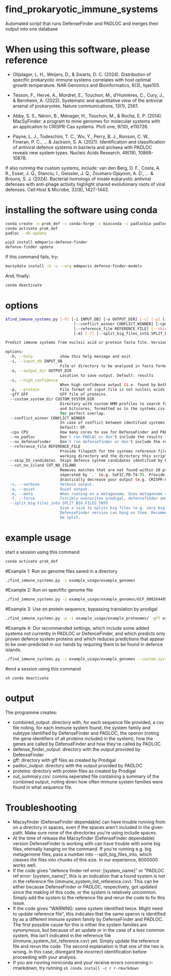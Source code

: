 # find_prokaryotic_immune_systems
Automated script that runs DefenseFinder and PADLOC and merges their output into one database

# When using this software, please reference
- Olijslager, L. H., Weijers, D., & Swarts, D. C. (2024). Distribution of specific prokaryotic immune systems correlates with host optimal growth temperature. NAR Genomics and Bioinformatics, 6(3), lqae105.

- Tesson, F., Hervé, A., Mordret, E., Touchon, M., d’Humières, C., Cury, J., & Bernheim, A. (2022). Systematic and quantitative view of the antiviral arsenal of prokaryotes. Nature communications, 13(1), 2561.

- Abby, S. S., Néron, B., Ménager, H., Touchon, M., & Rocha, E. P. (2014). MacSyFinder: a program to mine genomes for molecular systems with an application to CRISPR-Cas systems. PloS one, 9(10), e110726.

- Payne, L. J., Todeschini, T. C., Wu, Y., Perry, B. J., Ronson, C. W., Fineran, P. C., ... & Jackson, S. A. (2021). Identification and classification of antiviral defence systems in bacteria and archaea with PADLOC reveals new system types. Nucleic Acids Research, 49(19), 10868-10878.

If also running the custom systems, include:
van den Berg, D. F., Costa, A. R., Esser, J. Q., Stanciu, I., Geissler, J. Q., Zoumaro-Djayoon, A. D., ... & Brouns, S. J. (2024). Bacterial homologs of innate eukaryotic antiviral defenses with anti-phage activity highlight shared evolutionary roots of viral defenses. Cell Host & Microbe, 32(8), 1427-1443.

# installing the software using conda
```sh
conda create -n prok_def -c conda-forge -c bioconda -c padlocbio padloc
conda activate prok_def
padloc --db-update

pip3 install mdmparis-defense-finder
defense-finder update
```

If this command fails, try:
```sh
macsydata install -U -u --org mdmparis defense-finder-models
```
And, finally:
```sh
conda deactivate
```

# options
```sh
$find_immune_systems.py [-h] [-i INPUT_DB] [-o OUTPUT_DIR] [-c] [-p] [-gff GFF] [--custom_system_dir CUSTOM_SYSTEM_DIR]     
                              [--conflict_winner CONFLICT_WINNER] [-cpu CPU] [--no_padloc] [--no_defensefinder]                   
                              [--reference_file REFERENCE_FILE] [--skip_DS_candidates] [--cut_no_island CUT_NO_ISLAND] [-v] [-q]  
                              [-m] [-f] [--split_big_files_into SPLIT_BIG_FILES_INTO] 

Predict immune systems from nucleic acid or protein fasta file. Version 0.3.0.

options:
  -h, --help            show this help message and exit
  -i, --input_db INPUT_DB
                        File or directory to be analysed in fasta format.
  -o, --output_dir OUTPUT_DIR
                        Location to save output. Default: results
  -c, --high_confidence
                        When high confidence output (i.e. found by both PADLOC and DefenseFinder is required)
  -p, --protein         File format of input file is not nucleic acids, but protein. In this case, gff needs to be used.
  -gff GFF              GFF file of proteins.
  --custom_system_dir CUSTOM_SYSTEM_DIR
                        Directory with custom HMM-profiles to search for. Also requires systems.csv with the system compositions
                        and bitscores, formatted as in the systems.csv example file. Warning: these systems will only be checked
                        for perfect overlap.
  --conflict_winner CONFLICT_WINNER
                        In case of conflict between identified systems, should DefenseFinder (DF) or PADLOC (PL) overrule?
                        Default: DF.
  -cpu CPU              How many cores to use for DefenseFinder and PADLOC. Default: max.
  --no_padloc           Don't run PADLOC or don't include the results if already run).
  --no_defensefinder    Don't run defensefinder or don't include the results if already run.
  --reference_file REFERENCE_FILE
                        Provide filepath for the systems reference file. If not, reference file is searched for in the current
                        working directory and the directory this script is located in.
  --skip_DS_candidates  Skips defence system candidates identified by PADLOC (i.e. the HEC and PDC systems).
  --cut_no_island CUT_NO_ISLAND
                        Removes matches that are not found within 20 proteins of another immune system. Provide system names
                        seperated by ',' (e.g. SoFIC,PD-T4-7). Provide 'All' to do this for all systems (Keep in mind this will
                        drastically decrease your output (e.g. CRISPR-Cas systems usually aren't)).
  -v, --verbose         Verbose output.
  -q, --quiet           Quiet output.
  -m, --meta            When running on a metagenome. Uses metagenome version of prodigal.
  -f, --force           Forcibly overwrites prodigal, defensefinder and PADLOC files that already exist.
  --split_big_files_into SPLIT_BIG_FILES_INTO
                        Give a size to splits big files (e.g. very big metagenomes) into for DefenseFinder, as current
                        DefenseFinder version can hang on them. Recommended size: 8000000. If nothing is provided, files will not
                        be split.
```
# example usage

start a session using this command
```sh 
conda activate prok_def
```

#Example 1: Run on genome files saved in a directory
```sh 
./find_immune_systems.py -i example_usage/example_genomes
```

#Example 2: Run on specfific genome file
```sh 
./find_immune_systems.py -i example_usage/example_genomes/GCF_000264495.1_ASM26449v1_genomic.fna
```

#Example 3: Use on protein sequence, bypassing translation by prodigal
```sh 
./find_immune_systems.py -p -i example_usage/example_proteomes/ -gff example_usage/example_gff/
```

#Example 4: Our recommended settings, which include some added systems not currently in PADLOC or DefenceFinder, and which predicts only proven defence system proteins and which reduces predictions that appear to be over-predicted in our hands by requiring them to be found in defence islands.
```sh 
./find_immune_systems.py -i example_usage/example_genomes --custom_system_dir custom_systems --skip_DS_candidates --cut_no_island SoFIC,PD-T4-7
```

#end a session using this command
```
sh conda deactivate
```

# output
The programme creates:

- combined_output: directory with, for each sequence file provided, a csv file noting, for each immune system found, the system family and subtype identified by DefenseFinder and PADLOC, the operon (noting the gene identifiers of all proteins included in the system), how the genes are called by DefenseFinder and how they're called by PADLOC.
- defense_finder_output: directory with the output provided by DefenseFinder
- gff: directory with gff files as created by Prodigal
- padloc_output: directory with the output provided by PADLOC
- proteins: directory with protein files as created by Prodigal
- out_summary.csv: comma seperated file containing a summary of the combined output, noting down how often immune system families were found in what sequence file.

# Troubleshooting
- Macsyfinder (DefenseFinder dependable) can have trouble running from on a directory in spaces, even if the spaces aren't included in the given path. Make sure none of the directories you're using include spaces.
- At the time of release the Macsyfinder (DefenseFinder dependable) version DefenseFinder is working with can have trouble with some big files, eternally hanging on the command. If you're running e.g. big metagenome files, pass a number into --split_big_files_into, which cleaves the files into chunks of this size. In our experience, 8000000 works well.
- If the code gives "defence finder ref error: [system_name]" or "PADLOC ref error: [system_name]", this is an indication that a found system is not in the reference file (immune_system_list_reference.csv). This can be either because DefenseFinder or PADLOC, respectively, got updated since the making of this code, or the system is relatively uncommon. Simply add the system to the reference file and rerun the code to fix this issue. 
- If the code gives "WARNING: same system identified twice. Might need to update reference file", this indicates that the same operon is identified by as a different immune system family by DefenseFinder and PADLOC. The first possible cause for this is either the system families are synonymous, but because of an update or in the case of a less common system, this isn't indicated in the reference file (immune_system_list_reference.csv) yet. Simply update the reference file and rerun the code. The second explanation is that one of the two is wrong. In this case, disregard the incorrect identification before proceeding with your analysis.
- If you are running miniconda and your receive errors concerning r-rmarkdown, try running ```sh conda install -c r r-rmarkdown```
